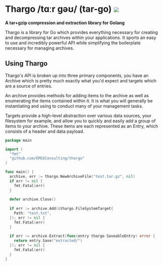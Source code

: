 # Thargo /tɑːr ɡəʊ/ (tar-go) [![](https://godoc.org/github.com/emssconsulting/thargo?status.svg)](http://godoc.org/github.com/emssconsulting/thargo)
**A tar+gzip compression and extraction library for Golang**

Thargo is a library for Go which provides everything necessary for creating and decompressing
tar archives within your applications. It sports an easy to use and incredibly powerful API
while simplifying the boilerplate necessary for managing archives.

## Using Thargo
Thargo's API is broken up into three primary components, you have an Archive which is pretty
much exactly what you'd expect and targets which are a source of entries.

An archive provides methods for adding items to the archive as well as enumerating the items
contained within it. It is what you will generally be instantiating and using to conduct many
of your management tasks.

Targets provide a high-level abstraction over various data sources, your filesystem for example,
and allow you to quickly and easily add a group of items to your archive. These items are each
represented as an Entry, which consists of a header and data payload.

```go
package main

import (
  "fmt"
  "github.com/EMSSConsulting/thargo"
)

func main() {
  archive, err := thargo.NewArchiveFile("test.tar.gz", nil)
  if err != nil {
    fmt.Fatal(err)
  }
  
  defer archive.Close()
  
  if err := archive.Add(&thargo.FileSystemTarget{
    Path: "test.txt",
  }); err != nil {
    fmt.Fatal(err)
  }
  
  if err := archive.Extract(func(entry thargo.SaveableEntry) error {
    return entry.Save("extracted/")
  }); err != nil {
    fmt.Fatal(err)
  }
}
```